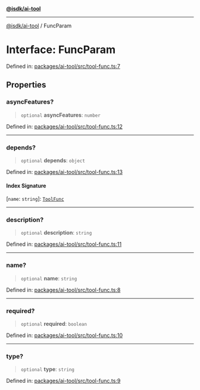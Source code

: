 [**@isdk/ai-tool**](../README.md)

***

[@isdk/ai-tool](../globals.md) / FuncParam

# Interface: FuncParam

Defined in: [packages/ai-tool/src/tool-func.ts:7](https://github.com/isdk/ai-tool.js/blob/7135b3a67072644f21685b76900b7f351401749e/src/tool-func.ts#L7)

## Properties

### asyncFeatures?

> `optional` **asyncFeatures**: `number`

Defined in: [packages/ai-tool/src/tool-func.ts:12](https://github.com/isdk/ai-tool.js/blob/7135b3a67072644f21685b76900b7f351401749e/src/tool-func.ts#L12)

***

### depends?

> `optional` **depends**: `object`

Defined in: [packages/ai-tool/src/tool-func.ts:13](https://github.com/isdk/ai-tool.js/blob/7135b3a67072644f21685b76900b7f351401749e/src/tool-func.ts#L13)

#### Index Signature

\[`name`: `string`\]: [`ToolFunc`](../classes/ToolFunc.md)

***

### description?

> `optional` **description**: `string`

Defined in: [packages/ai-tool/src/tool-func.ts:11](https://github.com/isdk/ai-tool.js/blob/7135b3a67072644f21685b76900b7f351401749e/src/tool-func.ts#L11)

***

### name?

> `optional` **name**: `string`

Defined in: [packages/ai-tool/src/tool-func.ts:8](https://github.com/isdk/ai-tool.js/blob/7135b3a67072644f21685b76900b7f351401749e/src/tool-func.ts#L8)

***

### required?

> `optional` **required**: `boolean`

Defined in: [packages/ai-tool/src/tool-func.ts:10](https://github.com/isdk/ai-tool.js/blob/7135b3a67072644f21685b76900b7f351401749e/src/tool-func.ts#L10)

***

### type?

> `optional` **type**: `string`

Defined in: [packages/ai-tool/src/tool-func.ts:9](https://github.com/isdk/ai-tool.js/blob/7135b3a67072644f21685b76900b7f351401749e/src/tool-func.ts#L9)

